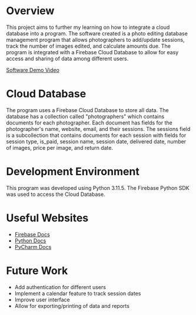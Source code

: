 # Overview

This project aims to further my learning on how to integrate a cloud database into a program. The software created is a photo editing database management program that allows photographers to add/update sessions, track the number of images edited, and calculate amounts due. The program is integrated with a Firebase Cloud Database to allow for easy access and sharing of data among different users.

[Software Demo Video](https://www.youtube.com/watch?v=EQ_h5ioNwu0)

# Cloud Database

The program uses a Firebase Cloud Database to store all data. The database has a collection called "photographers" which contains documents for each photographer. Each document has fields for the photographer's name, website, email, and their sessions. The sessions field is a subcollection that contains documents for each session with fields for session type, is_paid, session name, session date, delivered date, number of images, price per image, and return date.

# Development Environment

This program was developed using Python 3.11.5. The Firebase Python SDK was used to access the Cloud Database.

# Useful Websites

- [Firebase Docs](https://firebase.google.com/docs)
- [Python Docs](https://docs.python.org/3/)
- [PyCharm Docs](https://www.jetbrains.com/help/pycharm/)

# Future Work

- Add authentication for different users
- Implement a calendar feature to track session dates
- Improve user interface
- Allow for exporting/printing of data and reports